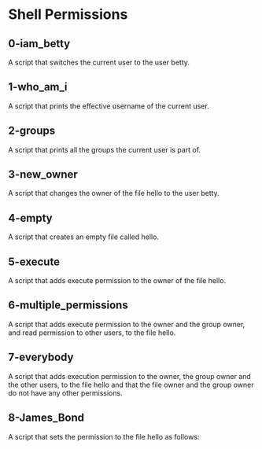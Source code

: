 # Shell Permissions

## 0-iam_betty
A script that switches the current user to the user betty.

## 1-who_am_i
A script that prints the effective username of the current user.

## 2-groups
A script that prints all the groups the current user is part of.

## 3-new_owner
A script that changes the owner of the file hello to the user betty.

## 4-empty
A script that creates an empty file called hello.

## 5-execute
A script that adds execute permission to the owner of the file hello.

## 6-multiple_permissions
A script that adds execute permission to the owner and the group owner, and read permission to other users, to the file hello.

## 7-everybody
A script that adds execution permission to the owner, the group owner and the other users, to the file hello and that the file owner and the group owner do not have any other permissions.

## 8-James_Bond
A script that sets the permission to the file hello as follows:
